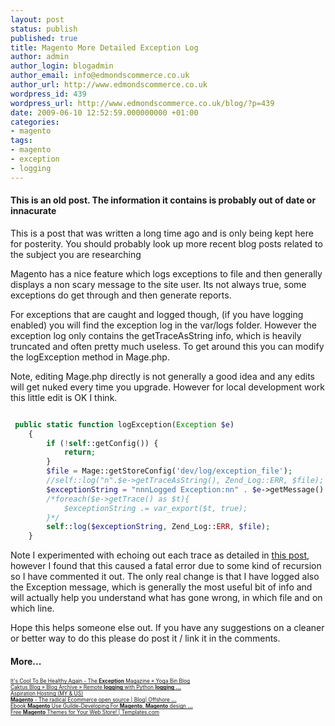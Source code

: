 ```yaml
---
layout: post
status: publish
published: true
title: Magento More Detailed Exception Log
author: admin
author_login: blogadmin
author_email: info@edmondscommerce.co.uk
author_url: http://www.edmondscommerce.co.uk
wordpress_id: 439
wordpress_url: http://www.edmondscommerce.co.uk/blog/?p=439
date: 2009-06-10 12:52:59.000000000 +01:00
categories:
- magento
tags:
- magento
- exception
- logging
---
```

<div class="oldpost"><h4>This is an old post. The information it contains is probably out of date or innacurate</h4>
<p>
This is a post that was written a long time ago and is only being kept here for posterity.
You should probably look up more recent blog posts related to the subject you are researching
</p>
</div>
Magento has a nice feature which logs exceptions to file and then generally displays a non scary message to the site user. Its not always true, some exceptions do get through and then generate reports.

For exceptions that are caught and logged though, (if you have logging enabled) you will find the exception log in the var/logs folder. However the exception log only contains the getTraceAsString info, which is heavily truncated and often pretty much useless. To get around this you can modify the logException method in Mage.php.

Note, editing Mage.php directly is not generally a good idea and any edits will get nuked every time you upgrade. However for local development work this little edit is OK I think.

```php

 public static function logException(Exception $e)
    {
        if (!self::getConfig()) {
            return;
        }
        $file = Mage::getStoreConfig('dev/log/exception_file');
        //self::log("n".$e->getTraceAsString(), Zend_Log::ERR, $file);
        $exceptionString = "nnnLogged Exception:nn" . $e->getMessage() . "nn" . $e->getTraceAsString();
        /*foreach($e->getTrace() as $t){
            $exceptionString .= var_export($t, true);
        }*/
        self::log($exceptionString, Zend_Log::ERR, $file);
    }

```

Note I experimented with echoing out each trace as detailed in <a href="http://www.edmondscommerce.co.uk/blog/zend-framework/zend-framework-more-detailed-stack-trace/">this post</a>, however I found that this caused a fatal error due to some kind of recursion so I have commented it out. The only real change is that I have logged also the Exception message, which is generally the most useful bit of info and will actually help you understand what has gone wrong, in which file and on which line.

Hope this helps someone else out. If you have any suggestions on a cleaner or better way to do this please do post it / link it in the comments.<h4>More...</h4>
			<div style="font-size: .6em;"><a href="http://www.yogabin.com/blog/2009/06/08/its-cool-to-be-healthy-again-the-exception-magazine/" rel="nofollow">It&#39;s Cool To Be Healthy Again - The <b>Exception</b> Magazine « Yoga Bin Blog</a><br><a href="http://www.caktusgroup.com/blog/2009/06/09/remote-logging-with-python-logging-and-django/" rel="nofollow">Caktus Blog » Blog Archive » Remote <b>logging</b> with Python <b>logging</b> <b>...</b></a><br><a href="http://www.aspirationhosting.net/?p=227" rel="nofollow">Aspiration Hosting (MY &amp; US)</a><br><a href="http://www.offshoresoftwaredevelopmentindia.com/blog/2009/05/01/magento-the-radical-ecommerce-open-source/" rel="nofollow"><b>Magento</b> - The radical Ecommerce open source | Blog| Offshore <b>...</b></a><br><a href="http://www.magento.cn/127/magento-shopping-cart/ebook-magento-use-guilde-developing-for-magento/" rel="nofollow">Ebook <b>Magento</b> Use Guilde-Developing For <b>Magento</b>, <b>Magento</b> design <b>...</b></a><br><a href="http://www.templates.com/blog/free-magento-themes-for-your-web-store/" rel="nofollow">Free <b>Magento</b> Themes for Your Web Store! | Templates.com</a><br></div>
